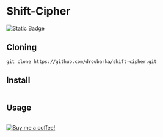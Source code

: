 # Shift-Cipher

[![Static Badge](https://img.shields.io/badge/Status-In%20Development-blue)]()

## Cloning
```shell
git clone https://github.com/droubarka/shift-cipher.git
```

## Install
```shell

```

## Usage
```shell

```

[![Buy me a coffee!](https://www.buymeacoffee.com/assets/img/custom_images/orange_img.png)](https://www.buymeacoffee.com/droubarka)
